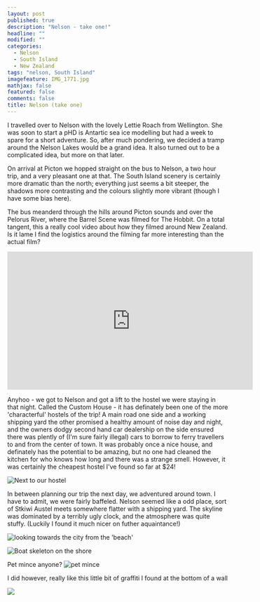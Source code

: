 ```yaml
---
layout: post
published: true
description: "Nelson - take one!"
headline: ""
modified: ""
categories: 
  - Nelson
  - South Island
  - New Zealand
tags: "nelson, South Island"
imagefeature: IMG_1771.jpg
mathjax: false
featured: false
comments: false
title: Nelson (take one)
---
```




I travelled over to Nelson with the lovely Lettie Roach from Wellington. She was soon to start a pHD is Antartic sea ice modelling but had a week to spare for a short adventure. So, after much pondering, we decided a tramp around the Nelson Lakes would be a grand idea. It also turned out to be a complicated idea, but more on that later.

On arrival at Picton we hopped straight on the bus to Nelson, a two hour trip, and a very pleasant one at that. The South Island scenery is certainly more dramatic than the north; everything just seems a bit steeper, the shadows more contrasting and the colours slightly more vibrant (though I have some bias here).

The bus meanderd through the hills around Picton sounds and over the Pelorus River, where the Barrel Scene was filmed for The Hobbit. On a total tangent, this a really cool video about how they filmed around New Zealand. Is it lame I find the logistics around the filming far more interesting than the actual film?

<p><iframe width="560" height="315" src="https://www.youtube.com/embed/RpzhljpENvo?list=PLKU1UfQZOnFNMZ7Kcgw7VNaxJ8RKIPlL5" frameborder="0" allowfullscreen></iframe></p>

Anyhoo - we got to Nelson and got a lift to the hostel we were staying in that night. Called the Custom House - it has definately been one of the more 'characterful' hostels of the trip! A main road one side and a working shipping yard the other promised a healthy amount of noise day and night, and the owners dodgy second hand car dealership on the side ensured there was plently of (I'm sure fairly illegal) cars to borrow to ferry travellers to and from the center of town. It was probably once a nice house, and definately has the potential to be amazing, but no one had cleaned the kitchen for who knows how long and there was a strange smell. However, it was certainly the cheapest hostel I've found so far at $24!

![Next to our hostel]({{site.baseurl}}/images/IMG_1780.jpg)

In between planning our trip the next day, we adventured around town. I have to admit, we were fairly baffeled. Nelson seemed like a odd place, sort of Stkiwi Austel meets somewhere flatter with a shipping yard. The skyline was dominated by a terribly ugly clock, and the atmosphere was quite stuffy. (Luckily I found it much nicer on futher aquaintance!)

![looking towards the city from the 'beach']({{site.baseurl}}/images/IMG_1774.jpg)

![Boat skeleton on the shore]({{site.baseurl}}/images/IMG_1773.jpg)

Pet mince anyone?
![pet mince]({{site.baseurl}}/images/IMG_1778.jpg)

I did however, really like this little bit of graffiti I found at the bottom of a wall

![]({{site.baseurl}}/images/IMG_1771.jpg)
